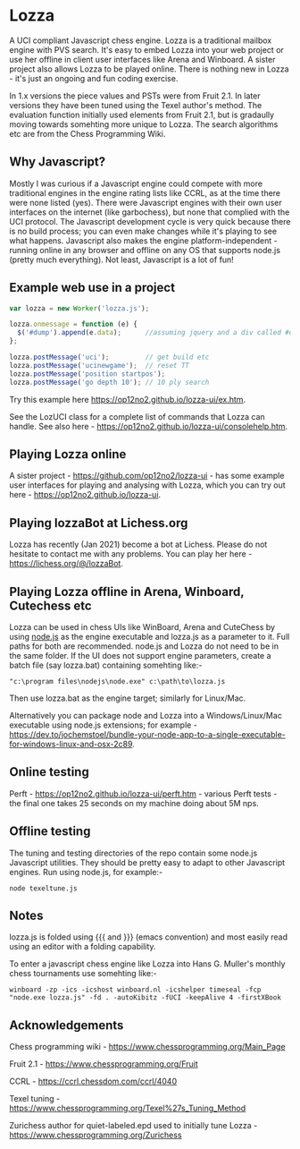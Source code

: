 # Lozza

A UCI compliant Javascript chess engine. Lozza is a traditional mailbox engine with PVS search. It's easy to embed Lozza into your web project or use her offline in client user interfaces like Arena and Winboard. A sister project also allows Lozza to be played online. There is nothing new in Lozza - it's just an ongoing and fun coding exercise. 

In 1.x versions the piece values and PSTs were from Fruit 2.1. In later versions they have been tuned using the Texel author's method. The evaluation function initially used elements from Fruit 2.1, but is gradaully moving towards somehting more unique to Lozza. The search algorithms etc are from the Chess Programming Wiki. 

## Why Javascript?

Mostly I was curious if a Javascript engine could compete with more traditional engines in the engine rating lists like CCRL, as at the time there were none listed (yes). There were Javascript engines with their own user interfaces on the internet (like garbochess), but none that complied with the UCI protocol. The Javascript development cycle is very quick because there is no build process; you can even make changes while it's playing to see what happens. Javascript also makes the engine platform-independent - running online in any browser and offline on any OS that supports node.js (pretty much everything). Not least, Javascript is a lot of fun!

## Example web use in a project

```Javascript
var lozza = new Worker('lozza.js');

lozza.onmessage = function (e) {
  $('#dump').append(e.data);      //assuming jquery and a div called #dump
};

lozza.postMessage('uci');         // get build etc
lozza.postMessage('ucinewgame');  // reset TT
lozza.postMessage('position startpos');
lozza.postMessage('go depth 10'); // 10 ply search
```

Try this example here https://op12no2.github.io/lozza-ui/ex.htm.

See the LozUCI class for a complete list of commands that Lozza can handle.
See also here - https://op12no2.github.io/lozza-ui/consolehelp.htm.

## Playing Lozza online

A sister project - https://github.com/op12no2/lozza-ui - has some example user interfaces for playing and analysing with Lozza, which you can try out here - https://op12no2.github.io/lozza-ui.

## Playing lozzaBot at Lichess.org

Lozza has recently (Jan 2021) become a bot at Lichess. Please do not hesitate to contact me with any problems.  You can play her here - https://lichess.org/@/lozzaBot.

## Playing Lozza offline in Arena, Winboard, Cutechess etc

Lozza can be used in chess UIs like WinBoard, Arena and CuteChess by using [node.js](https://nodejs.org) as the engine executable and lozza.js as a parameter
to it. Full paths for both are recommended. node.js and Lozza do not need to be in the same folder. If the UI does not support engine parameters, create a batch file (say lozza.bat) containing somehting like:-

```
"c:\program files\nodejs\node.exe" c:\path\to\lozza.js 
```

Then use lozza.bat as the engine target; similarly for Linux/Mac.  

Alternatively you can package node and Lozza into a Windows/Linux/Mac executable using node.js extensions; for example - https://dev.to/jochemstoel/bundle-your-node-app-to-a-single-executable-for-windows-linux-and-osx-2c89.

## Online testing

Perft - https://op12no2.github.io/lozza-ui/perft.htm - various Perft tests - the final one takes 25 seconds on my machine doing about 5M nps.

## Offline testing

The tuning and testing directories of the repo contain some node.js Javascript utilities. They should be pretty easy to adapt to other Javascript engines. Run using node.js, for example:-

```
node texeltune.js
```

## Notes

lozza.js is folded using {{{ and }}} (emacs convention) and most easily read using an editor with a folding capability.

To enter a javascript chess engine like Lozza into Hans G. Muller's monthly chess tournaments use somehting like:-

```
winboard -zp -ics -icshost winboard.nl -icshelper timeseal -fcp "node.exe lozza.js" -fd . -autoKibitz -fUCI -keepAlive 4 -firstXBook
```

## Acknowledgements

Chess programming wiki - https://www.chessprogramming.org/Main_Page

Fruit 2.1 - https://www.chessprogramming.org/Fruit

CCRL - https://ccrl.chessdom.com/ccrl/4040

Texel tuning - https://www.chessprogramming.org/Texel%27s_Tuning_Method

Zurichess author for quiet-labeled.epd used to initially tune Lozza - https://www.chessprogramming.org/Zurichess
